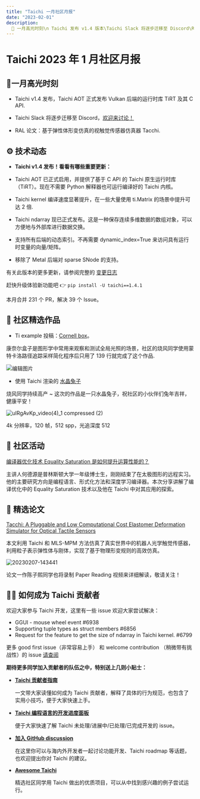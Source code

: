 ```yaml
---
title: "Taichi 一月社区月报"
date: "2023-02-01"
description:
  📌 一月高光时刻\n Taichi 发布 v1.4 版本\Taichi Slack 将逐步迁移至 Discord\RAL 论文：基于弹性体形变仿真的视触觉传感器仿真器 Tacchi
---
```


# Taichi 2023 年 1 月社区月报

## 📌一月高光时刻

- Taichi v1.4 发布，Taichi AOT 正式发布 Vulkan 后端的运行时库 TiRT 及其 C API.

- Taichi Slack 将逐步迁移至 Discord，[欢迎来讨论！](https://github.com/taichi-dev/taichi/issues/7206)

- RAL 论文：基于弹性体形变仿真的视触觉传感器仿真器 Tacchi.

##  ⚙️ 技术动态

- **Taichi v1.4 发布！看看有哪些重要更新：**

- Taichi AOT 已正式启用，并提供了基于 C API 的 Taichi 原生运行时库（TiRT）。现在不需要 Python 解释器也可运行编译好的 Taichi 内核。
- Taichi kernel 编译速度显著提升，在一些大量使用 ti.Matrix 的场景中提升可达 2 倍.
- Taichi ndarray 现已正式发布。这是一种保存连续多维数据的数组对象，可以方便地与外部库进行数据交换。
- 支持所有后端的动态索引。不再需要 dynamic_index=True 来访问具有运行时变量的向量/矩阵。
- 移除了 Metal 后端对 sparse SNode 的支持。

有关此版本的更多更新，请参阅完整的 [变更日志](https://github.com/taichi-dev/taichi/releases)

赶快升级体验新功能吧 👉 `pip install -U taichi==1.4.1`

本月合并 231 个 PR，解决 39 个 Issue。

## 🌟 社区精选作品

- Ti example 投稿：[Cornell box](https://github.com/HK-SHAO/RayTracingPBR/blob/taichi-dev/examples/cornell_box/cornell_box_shortest.py)。

康奈尔盒子是图形学中常用来观察和测试全局光照的场景，社区的烧风同学使用蒙特卡洛路径追踪采样简化程序后只用了 139 行就完成了这个作品.
  
![编辑图片](https://user-images.githubusercontent.com/124654014/217157256-42f178f9-da22-41a9-ba31-d687f963adf4.jpeg)
  
- 使用 Taichi 渲染的 [水晶兔子](https://github.com/HK-SHAO/RayTracingPBR/tree/taichi-dev/examples/bunny)

烧风同学持续高产 ~ 这次的作品是一只水晶兔子，祝社区的小伙伴们兔年吉祥，健康平安！

![ulRgAvKp_video(4)_1 compressed (2)](https://user-images.githubusercontent.com/124654014/217158864-6f596566-c875-4b73-9716-1902545567a2.gif)

4k 分辨率，120 帧，512 spp，光追深度 512

## 📢 社区活动

[编译器优化技术 Equality Saturation 是如何提升运算性能的？](https://www.bilibili.com/video/BV1hG4y1w79u/?spm_id_from=333.999.0.0&vd_source=7e8cfbc83bcd0c8522627c6544d35724)

主讲人何德源是普林斯顿大学一年级博士生，刚刚结束了在太极图形的远程实习。他的主要研究方向是编程语言、形式化方法和深度学习编译器。本次分享讲解了编译优化中的 Equality Saturation 技术以及他在 Taichi 中对其应用的探索。

## 📝 精选论文

[Tacchi: A Pluggable and Low Computational Cost Elastomer Deformation Simulator for Optical Tactile Sensors](https://ieeexplore.ieee.org/document/10017344)

本文利用 Taichi 和 MLS-MPM 方法仿真了真实世界中的机器人光学触觉传感器，利用粒子表示弹性体与刚体，实现了基于物理形变规则的高效仿真。

![20230207-143441](https://user-images.githubusercontent.com/124654014/217166713-2ebef9b6-4d7a-4186-8003-4f808484f824.png)

论文一作陈子熙同学也将录制 Paper Reading 视频来详细解读，敬请关注！

## 🧑‍💻 如何成为 Taichi 贡献者

欢迎大家参与 Taichi 开发，这里有一些 issue 欢迎大家尝试解决：
- GGUI - mouse wheel event #6938
- Supporting tuple types as struct members #6856
- Request for the feature to get the size of ndarray in Taichi kernel. #6799

更多 good first issue（非常容易上手） 和  welcome contribution （稍微带有挑战性）的 issue [请查阅](https://github.com/taichi-dev/taichi/contribute)

**期待更多同学加入贡献者的队伍之中，特别送上几则小贴士：**

- **[Taichi 贡献者指南](https://docs.taichi-lang.org/docs/contributor_guide)**
 
   一文带大家读懂如何成为 Taichi 贡献者，解释了具体的行为规范，也包含了实用小技巧，便于大家快速上手。
   
 - **[Taichi 编程语言的开发进度面板](https://github.com/orgs/taichi-dev/projects/1)**
 
   便于大家快速了解 Taichi 未处理/进展中/已处理/已完成开发的 issue。 
   
 - **[加入 GitHub discussion](https://github.com/taichi-dev/taichi/discussions)**
 
   在这里你可以与海内外开发者一起讨论功能开发、Taichi roadmap 等话题，也欢迎提出你对 Taichi 的建议。
 
 - **[Awesome Taichi](https://github.com/taichi-dev/awesome-taichi)**
 
   精选社区同学用 Taichi 做出的优质项目，可以从中找到感兴趣的例子尝试运行。 
